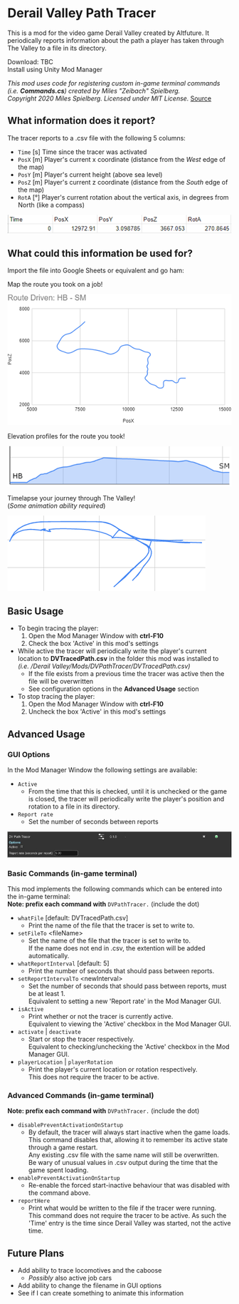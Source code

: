 ﻿# Derail Valley Path Tracer

This is a mod for the video game Derail Valley created by Altfuture.
It periodically reports information about the path a player has taken through The Valley to a file in its directory.

Download: TBC  
Install using Unity Mod Manager

*This mod uses code for registering custom in-game terminal commands (i.e. **Commands.cs**) created by Miles "Zeibach" Spielberg.*  
*Copyright 2020 Miles Spielberg. Licensed under MIT License.* [Source](https://github.com/mspielberg/dv-steamcutoff/blob/master/Commands.cs)

## What information does it report?

The tracer reports to a .csv file with the following 5 columns:

- `Time` [s] Time since the tracer was activated
- `PosX` [m] Player's current x coordinate (distance from the *West* edge of the map)
- `PosY` [m] Player's current height (above sea level)
- `PosZ` [m] Player's current z coordinate (distance from the *South* edge of the map)
- `RotA` [&deg;] Player's current rotation about the vertical axis, in degrees from North (like a compass)

![Sample CSV Output](./assets/sampleCSV.PNG)

## What could this information be used for?

Import the file into Google Sheets or equivalent and go ham:

Map the route you took on a job!

![Traced path for a job between HB & SM](./assets/routeMap_HB_SM.PNG)

Elevation profiles for the route you took!

![Elevation profile of a route between HB & SM](./assets/elevationProfile_HB_SM.PNG)

Timelapse your journey through The Valley!  
(*Some animation ability required*)

![Traced path while shunting in harbour](./assets/shunting_HB.PNG)

## Basic Usage

- To begin tracing the player:
  1. Open the Mod Manager Window with **ctrl-F10**
  3. Check the box 'Active' in this mod's settings
- While active the tracer will periodically write the player's current location to **DVTracedPath.csv** in the folder this mod was installed to  
  *(i.e. /Derail Valley/Mods/DVPathTracer/DVTracedPath.csv)*
  - If the file exists from a previous time the tracer was active then the file will be overwritten
  - See configuration options in the **Advanced Usage** section
- To stop tracing the player:
  1. Open the Mod Manager Window with **ctrl-F10**
  3. Uncheck the box 'Active' in this mod's settings

## Advanced Usage

### GUI Options

In the Mod Manager Window the following settings are available:

- `Active`
  - From the time that this is checked, until it is unchecked or the game is closed, the tracer will periodically write the player's position and rotation to a file in its directory.
- `Report rate`
  - Set the number of seconds between reports

![Settings in Mod Manager](./assets/modManagerSettings.jpg)

### Basic Commands (in-game terminal)

This mod implements the following commands which can be entered into the in-game terminal:  
**Note: prefix each command with** `DVPathTracer.` (include the dot)

- `whatFile` [default: DVTracedPath.csv]
  - Print the name of the file that the tracer is set to write to.
- `setFileTo` \<fileName\>
  - Set the name of the file that the tracer is set to write to.  
  If the name does not end in .csv, the extention will be added automatically.
- `whatReportInterval` [default: 5]
  - Print the number of seconds that should pass between reports.
- `setReportIntervalTo` \<newInterval\>
  - Set the number of seconds that should pass between reports, must be at least 1.  
  Equivalent to setting a new 'Report rate' in the Mod Manager GUI.
- `isActive`
  - Print whether or not the tracer is currently active.  
  Equivalent to viewing the 'Active' checkbox in the Mod Manager GUI.
- `activate` | `deactivate`
  - Start or stop the tracer respectively.  
  Equivalent to checking/unchecking the 'Active' checkbox in the Mod Manager GUI.
- `playerLocation` | `playerRotation`
  - Print the player's current location or rotation respectively.  
  This does not require the tracer to be active.

### Advanced Commands (in-game terminal)

**Note: prefix each command with** `DVPathTracer.` (include the dot)

- `disablePreventActivationOnStartup`
  - By default, the tracer will always start inactive when the game loads.
  This command disables that, allowing it to remember its active state through a game restart.  
  Any existing .csv file with the same name will still be overwritten.  
  Be wary of unusual values in .csv output during the time that the game spent loading.
- `enablePreventActivationOnStartup`
  - Re-enable the forced start-inactive behaviour that was disabled with the command above.
- `reportHere`
  - Print what would be written to the file if the tracer were running.  
  This command does not require the tracer to be active.
  As such the 'Time' entry is the time since Derail Valley was started, not the active time.

## Future Plans

- Add ability to trace locomotives and the caboose
  - *Possibly* also active job cars
- Add ability to change the filename in GUI options
- See if I can create something to animate this information
